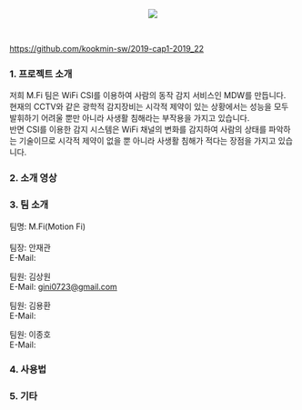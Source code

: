 <div align="center">
<p><img src="/Images/MDW.PNG"></p>
</div>
<br/>

https://github.com/kookmin-sw/2019-cap1-2019_22

### 1. 프로젝트 소개
저희 M.Fi 팀은 WiFi CSI를 이용하여 사람의 동작 감지 서비스인 MDW를 만듭니다.<br/>
현재의 CCTV와 같은 광학적 감지장비는 시각적 제약이 있는 상황에서는 성능을 모두 발휘하기 어려울 뿐만 아니라 사생활 침해라는 부작용을 가지고 있습니다.<br/>
반면 CSI를 이용한 감지 시스템은 WiFi 채널의 변화를 감지하여 사람의 상태를 파악하는 기술이므로 시각적 제약이 없을 뿐 아니라 사생활 침해가 적다는 장점을 가지고 있습니다.<br/>

### 2. 소개 영상

### 3. 팀 소개

팀명: M.Fi(Motion Fi)
<br/>
<br/>
팀장: 안재관<br/>
E-Mail:<br/>

팀원: 김상원<br/> 
E-Mail: gini0723@gmail.com<br/>

팀원: 김용환<br/>
E-Mail:<br/>

팀원: 이종호<br/>
E-Mail:<br/>

### 4. 사용법


### 5. 기타


